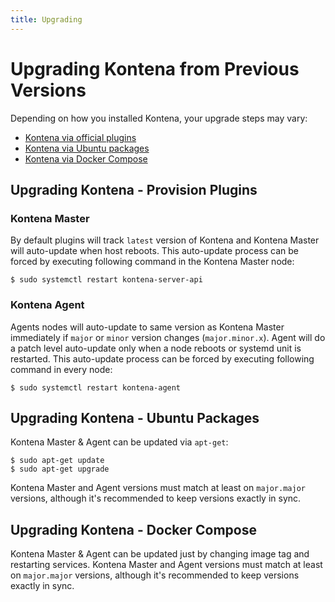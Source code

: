 ```yaml
---
title: Upgrading
---
```


# Upgrading Kontena from Previous Versions

Depending on how you installed Kontena, your upgrade steps may vary:

* [Kontena via official plugins](upgrading.md#official-plugins)
* [Kontena via Ubuntu packages](upgrading.md#ubuntu-packages)
* [Kontena via Docker Compose](upgrading.md#docker-compose)


## Upgrading Kontena - Provision Plugins

### Kontena Master

By default plugins will track `latest` version of Kontena and Kontena Master will auto-update when host reboots. This auto-update process can be forced by executing following command in the Kontena Master node:

```
$ sudo systemctl restart kontena-server-api
```

### Kontena Agent

Agents nodes will auto-update to same version as Kontena Master immediately if `major` or `minor` version changes (`major.minor.x`). Agent will do a patch level auto-update only when a node reboots or systemd unit is restarted. This auto-update process can be forced by executing following command in every node:

```
$ sudo systemctl restart kontena-agent
```

## Upgrading Kontena - Ubuntu Packages

Kontena Master & Agent can be updated via `apt-get`:

```
$ sudo apt-get update
$ sudo apt-get upgrade
```

Kontena Master and Agent versions must match at least on `major.major` versions, although it's recommended to keep versions exactly in sync.

## Upgrading Kontena - Docker Compose

Kontena Master & Agent can be updated just by changing image tag and restarting services. Kontena Master and Agent versions must match at least on `major.major` versions, although it's recommended to keep versions exactly in sync.
